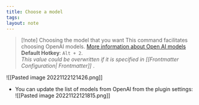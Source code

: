 ```yaml
---
title: Choose a model
tags: 
layout: note 
---
```

> [!note] Choosing the model that you want
> This command facilitates choosing OpenAI models. [More information about Open AI models](https://beta.openai.com/docs/models/overview)
> **Default Hotkey**: `Alt + 2`.    
> *This value could be overwritten if it is specified in [[Frontmatter Configuration| Frontmatter]]* .


![[Pasted image 20221122121426.png]]


- You can update the list of models from OpenAI from the plugin settings: 
![[Pasted image 20221122121815.png]]